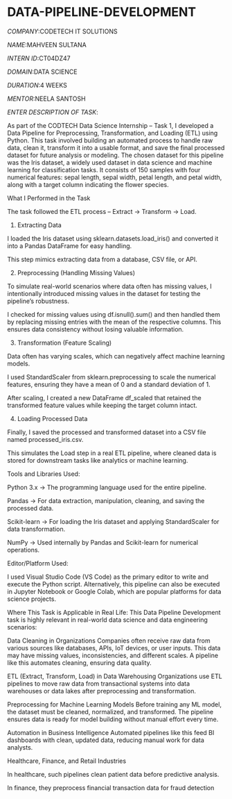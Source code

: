 # DATA-PIPELINE-DEVELOPMENT

*COMPANY*:CODETECH IT SOLUTIONS

*NAME*:MAHVEEN SULTANA

*INTERN ID*:CT04DZ47

*DOMAIN*:DATA SCIENCE

*DURATION*:4 WEEKS

*MENTOR*:NEELA SANTOSH

*ENTER DESCRIPTION OF TASK*:

As part of the CODTECH Data Science Internship – Task 1, I developed a Data Pipeline for Preprocessing, Transformation, and Loading (ETL) using Python. This task involved building an automated process to handle raw data, clean it, transform it into a usable format, and save the final processed dataset for future analysis or modeling.
The chosen dataset for this pipeline was the Iris dataset, a widely used dataset in data science and machine learning for classification tasks. It consists of 150 samples with four numerical features: sepal length, sepal width, petal length, and petal width, along with a target column indicating the flower species.


What I Performed in the Task

The task followed the ETL process – Extract → Transform → Load.

1. Extracting Data

I loaded the Iris dataset using sklearn.datasets.load_iris() and converted it into a Pandas DataFrame for easy handling.

This step mimics extracting data from a database, CSV file, or API.

2. Preprocessing (Handling Missing Values)

To simulate real-world scenarios where data often has missing values, I intentionally introduced missing values in the dataset for testing the pipeline’s robustness.

I checked for missing values using df.isnull().sum() and then handled them by replacing missing entries with the mean of the respective columns. This ensures data consistency without losing valuable information.

3. Transformation (Feature Scaling)

Data often has varying scales, which can negatively affect machine learning models.

I used StandardScaler from sklearn.preprocessing to scale the numerical features, ensuring they have a mean of 0 and a standard deviation of 1.

After scaling, I created a new DataFrame df_scaled that retained the transformed feature values while keeping the target column intact.

4. Loading Processed Data

Finally, I saved the processed and transformed dataset into a CSV file named processed_iris.csv.

This simulates the Load step in a real ETL pipeline, where cleaned data is stored for downstream tasks like analytics or machine learning.


Tools and Libraries Used:

Python 3.x → The programming language used for the entire pipeline.

Pandas → For data extraction, manipulation, cleaning, and saving the processed data.

Scikit-learn → For loading the Iris dataset and applying StandardScaler for data transformation.

NumPy → Used internally by Pandas and Scikit-learn for numerical operations.


Editor/Platform Used:

I used Visual Studio Code (VS Code) as the primary editor to write and execute the Python script.
Alternatively, this pipeline can also be executed in Jupyter Notebook or Google Colab, which are popular platforms for data science projects.

Where This Task is Applicable in Real Life:
This Data Pipeline Development task is highly relevant in real-world data science and data engineering scenarios:

Data Cleaning in Organizations
Companies often receive raw data from various sources like databases, APIs, IoT devices, or user inputs. This data may have missing values, inconsistencies, and different scales. A pipeline like this automates cleaning, ensuring data quality.

ETL (Extract, Transform, Load) in Data Warehousing
Organizations use ETL pipelines to move raw data from transactional systems into data warehouses or data lakes after preprocessing and transformation.

Preprocessing for Machine Learning Models
Before training any ML model, the dataset must be cleaned, normalized, and transformed. The pipeline ensures data is ready for model building without manual effort every time.

Automation in Business Intelligence
Automated pipelines like this feed BI dashboards with clean, updated data, reducing manual work for data analysts.

Healthcare, Finance, and Retail Industries

In healthcare, such pipelines clean patient data before predictive analysis.

In finance, they preprocess financial transaction data for fraud detection
